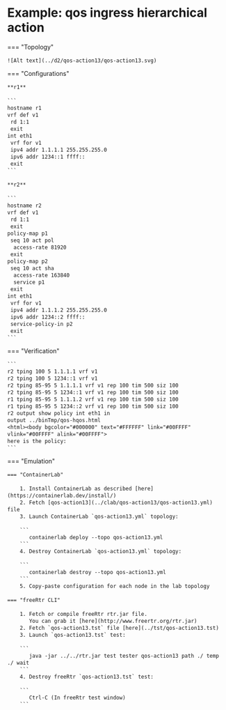# Example: qos ingress hierarchical action

=== "Topology"

    ![Alt text](../d2/qos-action13/qos-action13.svg)

=== "Configurations"

    **r1**

    ```
    hostname r1
    vrf def v1
     rd 1:1
     exit
    int eth1
     vrf for v1
     ipv4 addr 1.1.1.1 255.255.255.0
     ipv6 addr 1234::1 ffff::
     exit
    ```

    **r2**

    ```
    hostname r2
    vrf def v1
     rd 1:1
     exit
    policy-map p1
     seq 10 act pol
      access-rate 81920
     exit
    policy-map p2
     seq 10 act sha
      access-rate 163840
      service p1
     exit
    int eth1
     vrf for v1
     ipv4 addr 1.1.1.2 255.255.255.0
     ipv6 addr 1234::2 ffff::
     service-policy-in p2
     exit
    ```

=== "Verification"

    ```
    r2 tping 100 5 1.1.1.1 vrf v1
    r2 tping 100 5 1234::1 vrf v1
    r2 tping 85-95 5 1.1.1.1 vrf v1 rep 100 tim 500 siz 100
    r2 tping 85-95 5 1234::1 vrf v1 rep 100 tim 500 siz 100
    r1 tping 85-95 5 1.1.1.2 vrf v1 rep 100 tim 500 siz 100
    r1 tping 85-95 5 1234::2 vrf v1 rep 100 tim 500 siz 100
    r2 output show policy int eth1 in
    output ../binTmp/qos-hqos.html
    <html><body bgcolor="#000000" text="#FFFFFF" link="#00FFFF" vlink="#00FFFF" alink="#00FFFF">
    here is the policy:
    ```

=== "Emulation"

    === "ContainerLab"

        1. Install ContainerLab as described [here](https://containerlab.dev/install/)  
        2. Fetch [qos-action13](../clab/qos-action13/qos-action13.yml) file  
        3. Launch ContainerLab `qos-action13.yml` topology:  

        ```
           containerlab deploy --topo qos-action13.yml  
        ```
        4. Destroy ContainerLab `qos-action13.yml` topology:  

        ```
           containerlab destroy --topo qos-action13.yml  
        ```
        5. Copy-paste configuration for each node in the lab topology

    === "freeRtr CLI"

        1. Fetch or compile freeRtr rtr.jar file.  
           You can grab it [here](http://www.freertr.org/rtr.jar)  
        2. Fetch `qos-action13.tst` file [here](../tst/qos-action13.tst)  
        3. Launch `qos-action13.tst` test:  

        ```
           java -jar ../../rtr.jar test tester qos-action13 path ./ temp ./ wait
        ```
        4. Destroy freeRtr `qos-action13.tst` test:  

        ```
           Ctrl-C (In freeRtr test window)
        ```

